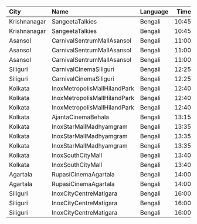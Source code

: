 | City         | Name                         | Language |  Time | Type       | Price | Capacity | Booked |
| :----------- | :--------------------------- | :------- | ----: | :--------- | ----: | -------: | -----: |
| Krishnanagar | SangeetaTalkies              | Bengali  | 10:45 | Balcony    |   50₹ |      231 |    165 |
| Krishnanagar | SangeetaTalkies              | Bengali  | 10:45 | FirstClass |   30₹ |      513 |    454 |
| Asansol      | CarnivalSentrumMallAsansol   | Bengali  | 11:00 | Premium    |   90₹ |       84 |      0 |
| Asansol      | CarnivalSentrumMallAsansol   | Bengali  | 11:00 | Silver     |   90₹ |      192 |      0 |
| Asansol      | CarnivalSentrumMallAsansol   | Bengali  | 11:00 | Gold       |   90₹ |       36 |      0 |
| Siliguri     | CarnivalCinemaSiliguri       | Bengali  | 12:25 | Special    |  160₹ |       28 |      0 |
| Siliguri     | CarnivalCinemaSiliguri       | Bengali  | 12:25 | Executive  |  160₹ |      176 |      0 |
| Kolkata      | InoxMetropolisMallHilandPark | Bengali  | 12:40 | Premier    |  140₹ |       36 |      0 |
| Kolkata      | InoxMetropolisMallHilandPark | Bengali  | 12:40 | Royal      |  240₹ |       14 |      0 |
| Kolkata      | InoxMetropolisMallHilandPark | Bengali  | 12:40 | Silver     |  140₹ |      137 |      0 |
| Kolkata      | AjantaCinemaBehala           | Bengali  | 13:15 | Balcony    |  150₹ |      106 |     70 |
| Kolkata      | InoxStarMallMadhyamgram      | Bengali  | 13:35 | Club       |  140₹ |       54 |      0 |
| Kolkata      | InoxStarMallMadhyamgram      | Bengali  | 13:35 | Executive  |  140₹ |       30 |      0 |
| Kolkata      | InoxStarMallMadhyamgram      | Bengali  | 13:35 | Royal      |  180₹ |       45 |      0 |
| Kolkata      | InoxSouthCityMall            | Bengali  | 13:40 | Premier    |  200₹ |       34 |      0 |
| Kolkata      | InoxSouthCityMall            | Bengali  | 13:40 | Silver     |  200₹ |      103 |      0 |
| Agartala     | RupasiCinemaAgartala         | Bengali  | 14:00 | GoldClass  |  150₹ |      205 |    131 |
| Agartala     | RupasiCinemaAgartala         | Bengali  | 14:00 | Recliners  |  350₹ |       16 |      4 |
| Siliguri     | InoxCityCentreMatigara       | Bengali  | 16:00 | Club       |  170₹ |      175 |      0 |
| Siliguri     | InoxCityCentreMatigara       | Bengali  | 16:00 | Executive  |  150₹ |       31 |      0 |
| Siliguri     | InoxCityCentreMatigara       | Bengali  | 16:00 | Royale     |  230₹ |       10 |      0 |